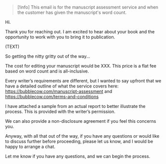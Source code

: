 > [!info]
>  This email is for the manuscript assessment service and when the customer has  given the manuscript's word count. 


Hi.

Thank you for reaching out. I am excited to hear about your book and the opportunity to work with you to bring it to publication.

(TEXT)

So getting the nitty gritty out of the way...

The cost for editing your manuscript would be XXX. This price is a flat fee based on word count and is all-inclusive.


Every writer’s requirements are different, but I wanted to say upfront that we have a detailed outline of what the service covers here: https://bubblecow.com/manuscript-assessment and https://bubblecow.com/terms-and-conditions

  
I have attached a sample from an actual report to better illustrate the process. This is provided with the writer’s permission.


We can also provide a non-disclosure agreement if you feel this concerns you. 

  
Anyway, with all that out of the way, if you have any questions or would like to discuss further before proceeding, please let us know, and I would be happy to arrange a chat.

Let me know if you have any questions, and we can begin the process. 